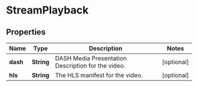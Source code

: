 

# StreamPlayback


## Properties

| Name | Type | Description | Notes |
|------------ | ------------- | ------------- | -------------|
|**dash** | **String** | DASH Media Presentation Description for the video. |  [optional] |
|**hls** | **String** | The HLS manifest for the video. |  [optional] |



